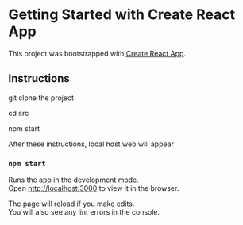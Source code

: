 # Getting Started with Create React App

This project was bootstrapped with [Create React App](https://github.com/facebook/create-react-app).

## Instructions 

git clone the project

cd src

npm start

After these instructions, local host web will appear 

### `npm start`

Runs the app in the development mode.\
Open [http://localhost:3000](http://localhost:3000) to view it in the browser.

The page will reload if you make edits.\
You will also see any lint errors in the console.


